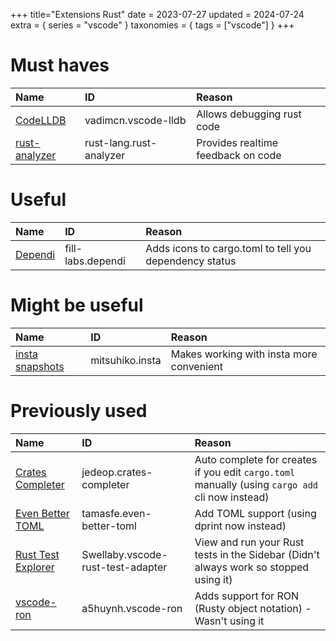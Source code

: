 +++
title="Extensions Rust"
date = 2023-07-27
updated = 2024-07-24
extra = { series = "vscode" }
taxonomies = { tags = ["vscode"] }
+++

# Must haves

| Name                | ID                      | Reason                             |
| :------------------ | :---------------------- | :--------------------------------- |
| [CodeLLDB][lldb]    | vadimcn.vscode-lldb     | Allows debugging rust code         |
| [rust-analyzer][ra] | rust-lang.rust-analyzer | Provides realtime feedback on code |

# Useful

| Name               | ID                | Reason                                                 |
| :----------------- | :---------------- | :----------------------------------------------------- |
| [Dependi][dependi] | fill-labs.dependi | Adds icons to cargo.toml to tell you dependency status |

# Might be useful

| Name                     | ID              | Reason                                   |
| :----------------------- | :-------------- | :--------------------------------------- |
| [insta snapshots][insta] | mitsuhiko.insta | Makes working with insta more convenient |

# Previously used

| Name                                | ID                                | Reason                                                                                          |
| :---------------------------------- | :-------------------------------- | :---------------------------------------------------------------------------------------------- |
| [Crates Completer][cratescompleter] | jedeop.crates-completer           | Auto complete for creates if you edit `cargo.toml` manually (using `cargo add` cli now instead) |
| [Even Better TOML][toml]            | tamasfe.even-better-toml          | Add TOML support (using dprint now instead)                                                     |
| [Rust Test Explorer][tests]         | Swellaby.vscode-rust-test-adapter | View and run your Rust tests in the Sidebar (Didn't always work so stopped using it)            |
| [vscode-ron][vron]                  | a5huynh.vscode-ron                | Adds support for RON (Rusty object notation) - Wasn't using it                                  |

[cratescompleter]: https://marketplace.visualstudio.com/items?itemName=jedeop.crates-completer
[dependi]: https://marketplace.visualstudio.com/items?itemName=fill-labs.dependi
[insta]: https://marketplace.visualstudio.com/items?itemName=mitsuhiko.insta
[lldb]: https://marketplace.visualstudio.com/items?itemName=vadimcn.vscode-lldb
[ra]: https://marketplace.visualstudio.com/items?itemName=rust-lang.rust-analyzer
[tests]: https://marketplace.visualstudio.com/items?itemName=swellaby.vscode-rust-test-adapter
[toml]: https://marketplace.visualstudio.com/items?itemName=tamasfe.even-better-toml
[vron]: https://marketplace.visualstudio.com/items?itemName=a5huynh.vscode-ron
[vrun]: https://marketplace.visualstudio.com/items?itemName=HarryHopkinson.vs-code-runner
